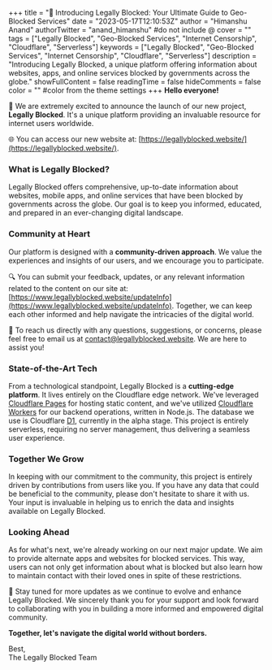 +++
title = "🚀 Introducing Legally Blocked: Your Ultimate Guide to Geo-Blocked Services"
date = "2023-05-17T12:10:53Z"
author = "Himanshu Anand"
authorTwitter = "anand_himanshu" #do not include @
cover = ""
tags = ["Legally Blocked", "Geo-Blocked Services", "Internet Censorship", "Cloudflare", "Serverless"] 
keywords = ["Legally Blocked", "Geo-Blocked Services", "Internet Censorship", "Cloudflare", "Serverless"] 
description = "Introducing Legally Blocked, a unique platform offering information about websites, apps, and online services blocked by governments across the globe." 
showFullContent = false
readingTime = false
hideComments = false
color = "" #color from the theme settings
+++
**Hello everyone!**

🎉 We are extremely excited to announce the launch of our new project, **Legally Blocked**. It's a unique platform providing an invaluable resource for internet users worldwide. 

🌐 You can access our new website at: [https://legallyblocked.website/](https://legallyblocked.website/).

### What is Legally Blocked?

Legally Blocked offers comprehensive, up-to-date information about websites, mobile apps, and online services that have been blocked by governments across the globe. Our goal is to keep you informed, educated, and prepared in an ever-changing digital landscape. 

### Community at Heart

Our platform is designed with a **community-driven approach**. We value the experiences and insights of our users, and we encourage you to participate. 

🔍 You can submit your feedback, updates, or any relevant information related to the content on our site at: [https://www.legallyblocked.website/updateInfo](https://www.legallyblocked.website/updateInfo). Together, we can keep each other informed and help navigate the intricacies of the digital world.

📨 To reach us directly with any questions, suggestions, or concerns, please feel free to email us at [contact@legallyblocked.website](mailto:contact@legallyblocked.website). We are here to assist you!

### State-of-the-Art Tech

From a technological standpoint, Legally Blocked is a **cutting-edge platform**. It lives entirely on the Cloudflare edge network. We've leveraged [Cloudflare Pages](https://pages.cloudflare.com/) for hosting static content, and we've utilized [Cloudflare Workers](https://workers.cloudflare.com/) for our backend operations, written in Node.js. The database we use is Cloudflare [D1](https://developers.cloudflare.com/d1/), currently in the alpha stage. This project is entirely serverless, requiring no server management, thus delivering a seamless user experience.

### Together We Grow

In keeping with our commitment to the community, this project is entirely driven by contributions from users like you. If you have any data that could be beneficial to the community, please don't hesitate to share it with us. Your input is invaluable in helping us to enrich the data and insights available on Legally Blocked.

### Looking Ahead

As for what's next, we're already working on our next major update. We aim to provide alternate apps and websites for blocked services. This way, users can not only get information about what is blocked but also learn how to maintain contact with their loved ones in spite of these restrictions. 

🔔 Stay tuned for more updates as we continue to evolve and enhance Legally Blocked. We sincerely thank you for your support and look forward to collaborating with you in building a more informed and empowered digital community.

**Together, let's navigate the digital world without borders.**

Best,  
The Legally Blocked Team